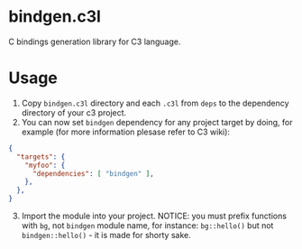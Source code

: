 
# bindgen.c3l

C bindings generation library for C3 language. 

# Usage

1. Copy `bindgen.c3l` directory and each `.c3l` from `deps` to the dependency directory of your c3 project.
2. You can now set `bindgen` dependency for any project target by doing, for example (for more information plesase refer to C3 wiki):
```json
{
  "targets": {
    "myfoo": {
      "dependencies": [ "bindgen" ],
    },
  },
}
```
3. Import the module into your project. NOTICE: you must prefix functions with `bg`, not `bindgen` module name, for instance: `bg::hello()` but not `bindgen::hello()` - it is made for shorty sake.

